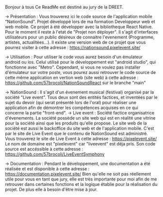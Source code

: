 Bonjour à tous
Ce ReadMe est destiné au jury de la DREET.

-> Présentation : 
Vous trouverez ici le code source de l'application mobile "NationSound". Projet développé lors de ma formation Developpeur web et web mobile.
Ce projet à été développer avec la bibliotheque React Native. Pour le moment il reste à l'etat de "Projet non déployer".
Il s'agit d'interfaces utilisateurs pour un public désireux de connaitre l'evenement (Programme, artistes, actualitées...).
Il existe une version web de ce projet que vous pourrez visiter à cette adresse : https://nationsound.pixelevent.site/

-> Utilisation :
Pour utiliser le code vous aurez besoin d'un émulateur android ou ios. Celui utilisé pour le développement est "android studio", qui fonctionne avec "Metro".
Cependant, si vous ne voulez pas installer d'émulateur sur votre poste, vous pourez aussi retrouver le code source de cette même application en vertion web (site web) à cette adresse : https://github.com/57brocoli/NationSoundReact sur le branche "main"

-> NationSound :
Il s'agit d'un évenement musical (festival) organisé par la société "Live event". Tous deux sont des entités factices, et inventées par le sujet du devoir (qui serat présenté lors de l'oral) pour réaliser une application afin de démontrer les compétences acquises en ce qui concerne la partie "front-end".
-> Live event : 
Société factice organisatrice d'évenements. 
La société possède un site web qui est en réalité une vitrine pour la société ainsi que les produits qu'elle propose.
Le site web de la société est aussi le backoffice du site web et de l'application mobile. 
C'est par le site de Live Event que le contenu de NationSound est administré.
Vous trouverez le site de Live Event à cette adresse : https://pixelevent.site/
Le nom de domaine est "pixelevent" car "liveevent" est déja pris. Son code source est accéssible à cette adresse : https://github.com/57brocoli/LiveEventSymphony

-> Documentation :
Pendant le développement, une documentation a été réalisée et est disponible à cette adresse : https://documentation.pixelevent.site/
Bien qu'elle ne soit pas réellement utile pour vous en tant que jury, elle est très importante pour moi afin de me retrouver dans certaines fonctions et la logique établie pour la réalisation du projet. De plus elle à besoin d'être mise à jour.
